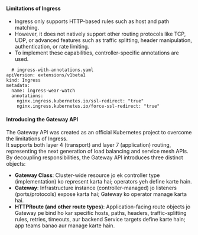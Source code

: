 
#### Limitations of Ingress

* Ingress only supports HTTP-based rules such as host and path matching.
* However, it does not natively support other routing protocols like TCP, UDP, or advanced features such as traffic splitting, header manipulation, authentication, or rate limiting.
* To implement these capabilities, controller-specific annotations are used.
```
  # ingress-with-annotations.yaml
apiVersion: extensions/v1beta1
kind: Ingress
metadata:
  name: ingress-wear-watch
  annotations:
    nginx.ingress.kubernetes.io/ssl-redirect: "true"
    nginx.ingress.kubernetes.io/force-ssl-redirect: "true"
```

#### Introducing the Gateway API

The Gateway API was created as an official Kubernetes project to overcome the limitations of Ingress. \
It supports both layer 4 (transport) and layer 7 (application) routing, representing the next generation of load balancing and service mesh APIs. \
By decoupling responsibilities, the Gateway API introduces three distinct objects:

* **Gateway Class**: Cluster-wide resource jo ek controller type (implementation) ko represent karta hai; operators yeh define karte hain.
* **Gateway**: Infrastructure instance (controller-managed) jo listeners (ports/protocols) expose karta hai; Gateway ko operator manage karta hai.
* **HTTPRoute (and other route types)**: Application-facing route objects jo Gateway pe bind ho kar specific hosts, paths, headers, traffic-splitting rules, retries, timeouts, aur backend Service targets define karte hain; app teams banao aur manage karte hain.
 

